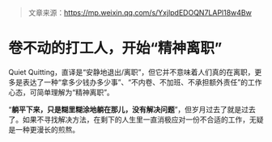 > 文章来源：https://mp.weixin.qq.com/s/YxjlpdEDOQN7LAPl18w4Bw

# 卷不动的打工人，开始“精神离职”

Quiet Quitting，直译是“安静地退出/离职”，但它并不意味着人们真的在离职，更多是表达了一种“拿多少钱办多少事”、“不内卷、不加班、不承担额外责任”的工作心态，可简单理解为“精神离职”。

“**躺平下来，只是糊里糊涂地躺在那儿，没有解决问题**”，但岁月过去了就是过去了。如果不寻找解决方法，在剩下的人生里一直消极应对一份不合适的工作，无疑是一种更漫长的煎熬。